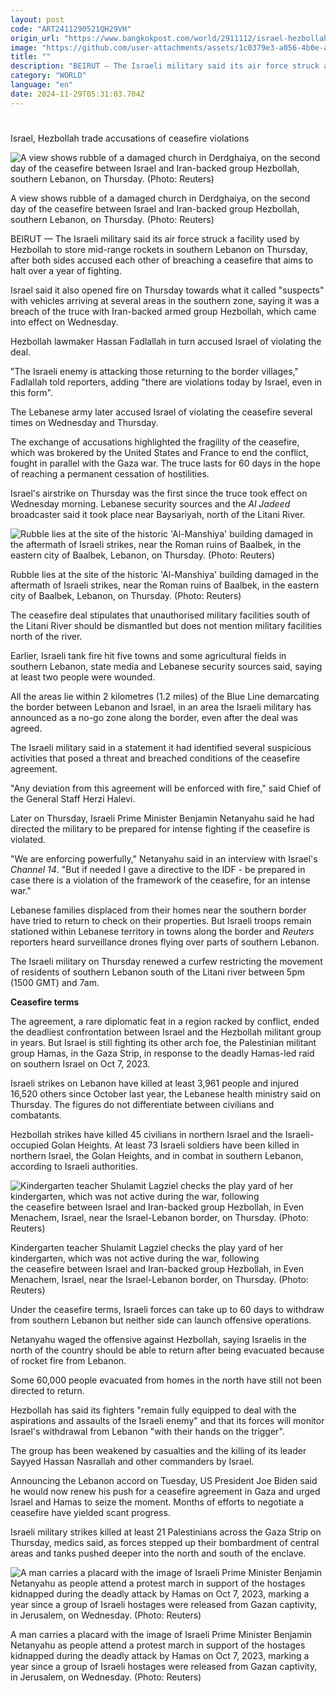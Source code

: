 ```yaml
---
layout: post
code: "ART2411290521QH29VH"
origin_url: "https://www.bangkokpost.com/world/2911112/israel-hezbollah-trade-accusations-of-ceasefire-violations"
image: "https://github.com/user-attachments/assets/1c0379e3-a056-4b0e-a3a0-8b86cb60f1ae"
title: ""
description: "BEIRUT — The Israeli military said its air force struck a facility used by Hezbollah to store mid-range rockets in southern Lebanon on Thursday, after both sides accused each other of breaching a ceasefire that aims to halt over a year of fighting."
category: "WORLD"
language: "en"
date: 2024-11-29T05:31:03.704Z
---
```


# 

Israel, Hezbollah trade accusations of ceasefire violations

![A view shows rubble of a damaged church in Derdghaiya, on the second day of the ceasefire between Israel and Iran-backed group Hezbollah, southern Lebanon, on Thursday. (Photo: Reuters)](https://static.bangkokpost.com/media/content/20241129/c1_2911112.jpg)

A view shows rubble of a damaged church in Derdghaiya, on the second day of the ceasefire between Israel and Iran-backed group Hezbollah, southern Lebanon, on Thursday. (Photo: Reuters)

BEIRUT — The Israeli military said its air force struck a facility used by Hezbollah to store mid-range rockets in southern Lebanon on Thursday, after both sides accused each other of breaching a ceasefire that aims to halt over a year of fighting.

Israel said it also opened fire on Thursday towards what it called "suspects" with vehicles arriving at several areas in the southern zone, saying it was a breach of the truce with Iran-backed armed group Hezbollah, which came into effect on Wednesday.

Hezbollah lawmaker Hassan Fadlallah in turn accused Israel of violating the deal.

"The Israeli enemy is attacking those returning to the border villages," Fadlallah told reporters, adding "there are violations today by Israel, even in this form".

The Lebanese army later accused Israel of violating the ceasefire several times on Wednesday and Thursday.

The exchange of accusations highlighted the fragility of the ceasefire, which was brokered by the United States and France to end the conflict, fought in parallel with the Gaza war. The truce lasts for 60 days in the hope of reaching a permanent cessation of hostilities.

Israel's airstrike on Thursday was the first since the truce took effect on Wednesday morning. Lebanese security sources and the _Al Jadeed_ broadcaster said it took place near Baysariyah, north of the Litani River.

![Rubble lies at the site of the historic 'Al-Manshiya' building damaged in the aftermath of Israeli strikes, near the Roman ruins of Baalbek, in the eastern city of Baalbek, Lebanon, on Thursday. (Photo: Reuters)](https://github.com/user-attachments/assets/fe15cf57-5b08-436b-84eb-a0785043ff8f)

Rubble lies at the site of the historic 'Al-Manshiya' building damaged in the aftermath of Israeli strikes, near the Roman ruins of Baalbek, in the eastern city of Baalbek, Lebanon, on Thursday. (Photo: Reuters)

The ceasefire deal stipulates that unauthorised military facilities south of the Litani River should be dismantled but does not mention military facilities north of the river.

Earlier, Israeli tank fire hit five towns and some agricultural fields in southern Lebanon, state media and Lebanese security sources said, saying at least two people were wounded.

All the areas lie within 2 kilometres (1.2 miles) of the Blue Line demarcating the border between Lebanon and Israel, in an area the Israeli military has announced as a no-go zone along the border, even after the deal was agreed.

The Israeli military said in a statement it had identified several suspicious activities that posed a threat and breached conditions of the ceasefire agreement.

"Any deviation from this agreement will be enforced with fire," said Chief of the General Staff Herzi Halevi.

Later on Thursday, Israeli Prime Minister Benjamin Netanyahu said he had directed the military to be prepared for intense fighting if the ceasefire is violated.

"We are enforcing powerfully," Netanyahu said in an interview with Israel's _Channel 14_. "But if needed I gave a directive to the IDF - be prepared in case there is a violation of the framework of the ceasefire, for an intense war."

Lebanese families displaced from their homes near the southern border have tried to return to check on their properties. But Israeli troops remain stationed within Lebanese territory in towns along the border and _Reuters_ reporters heard surveillance drones flying over parts of southern Lebanon.

The Israeli military on Thursday renewed a curfew restricting the movement of residents of southern Lebanon south of the Litani river between 5pm (1500 GMT) and 7am.

**Ceasefire terms**

The agreement, a rare diplomatic feat in a region racked by conflict, ended the deadliest confrontation between Israel and the Hezbollah militant group in years. But Israel is still fighting its other arch foe, the Palestinian militant group Hamas, in the Gaza Strip, in response to the deadly Hamas-led raid on southern Israel on Oct 7, 2023.

Israeli strikes on Lebanon have killed at least 3,961 people and injured 16,520 others since October last year, the Lebanese health ministry said on Thursday. The figures do not differentiate between civilians and combatants.

Hezbollah strikes have killed 45 civilians in northern Israel and the Israeli-occupied Golan Heights. At least 73 Israeli soldiers have been killed in northern Israel, the Golan Heights, and in combat in southern Lebanon, according to Israeli authorities.

![Kindergarten teacher Shulamit Lagziel checks the play yard of her kindergarten, which was not active during the war, following the ceasefire between Israel and Iran-backed group Hezbollah, in Even Menachem, Israel, near the Israel-Lebanon border, on Thursday. (Photo: Reuters)](https://github.com/user-attachments/assets/32d7690b-dc94-47ef-9317-b241fa688822)

Kindergarten teacher Shulamit Lagziel checks the play yard of her kindergarten, which was not active during the war, following the ceasefire between Israel and Iran-backed group Hezbollah, in Even Menachem, Israel, near the Israel-Lebanon border, on Thursday. (Photo: Reuters)

Under the ceasefire terms, Israeli forces can take up to 60 days to withdraw from southern Lebanon but neither side can launch offensive operations.

Netanyahu waged the offensive against Hezbollah, saying Israelis in the north of the country should be able to return after being evacuated because of rocket fire from Lebanon.

Some 60,000 people evacuated from homes in the north have still not been directed to return.

Hezbollah has said its fighters "remain fully equipped to deal with the aspirations and assaults of the Israeli enemy" and that its forces will monitor Israel's withdrawal from Lebanon "with their hands on the trigger".

The group has been weakened by casualties and the killing of its leader Sayyed Hassan Nasrallah and other commanders by Israel.

Announcing the Lebanon accord on Tuesday, US President Joe Biden said he would now renew his push for a ceasefire agreement in Gaza and urged Israel and Hamas to seize the moment. Months of efforts to negotiate a ceasefire have yielded scant progress.

Israeli military strikes killed at least 21 Palestinians across the Gaza Strip on Thursday, medics said, as forces stepped up their bombardment of central areas and tanks pushed deeper into the north and south of the enclave.

![A man carries a placard with the image of Israeli Prime Minister Benjamin Netanyahu as people attend a protest march in support of the hostages kidnapped during the deadly attack by Hamas on Oct 7, 2023, marking a year since a group of Israeli hostages were released from Gazan captivity, in Jerusalem, on Wednesday. (Photo: Reuters)](https://github.com/user-attachments/assets/41757e33-cb97-4ae6-ba50-bc44223c6524)

A man carries a placard with the image of Israeli Prime Minister Benjamin Netanyahu as people attend a protest march in support of the hostages kidnapped during the deadly attack by Hamas on Oct 7, 2023, marking a year since a group of Israeli hostages were released from Gazan captivity, in Jerusalem, on Wednesday. (Photo: Reuters)